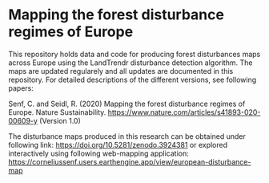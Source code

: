 # Mapping the forest disturbance regimes of Europe

This repository holds data and code for producing forest disturbances maps across Europe using the LandTrendr disturbance detection algorithm. The maps are updated regularely and all updates are documented in this repository. For detailed descriptions of the different versions, see following papers:

Senf, C. and Seidl, R. (2020) Mapping the forest disturbance regimes of Europe. Nature Sustainability. https://www.nature.com/articles/s41893-020-00609-y (Version 1.0)

The disturbance maps produced in this research can be obtained under following link: https://doi.org/10.5281/zenodo.3924381 or explored interactively using following web-mapping application: https://corneliussenf.users.earthengine.app/view/european-disturbance-map
